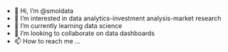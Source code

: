 - 👋 Hi, I’m @smoldata
- 👀 I’m interested in data analytics-investment analysis-market research
- 🌱 I’m currently learning data science
- 💞️ I’m looking to collaborate on data dashboards
- 📫 How to reach me ...
